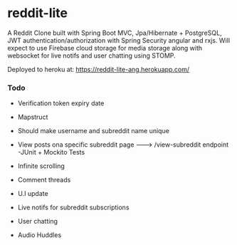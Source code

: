 # reddit-lite

A Reddit Clone built with Spring Boot MVC, Jpa/Hibernate + PostgreSQL, JWT authentication/authorization with Spring Security angular and rxjs. 
Will expect to use Firebase cloud storage for media storage along with websocket for live notifs and user chatting using STOMP.

Deployed to heroku at: https://reddit-lite-ang.herokuapp.com/

### Todo
- Verification token expiry date
- Mapstruct
- Should make username and subreddit name unique
- View posts ona specific subreddit page ---> /view-subreddit endpoint
-JUnit + Mockito Tests

- Infinite scrolling
- Comment threads
- U.I update
- Live notifs for subreddit subscriptions
- User chatting
- Audio Huddles

